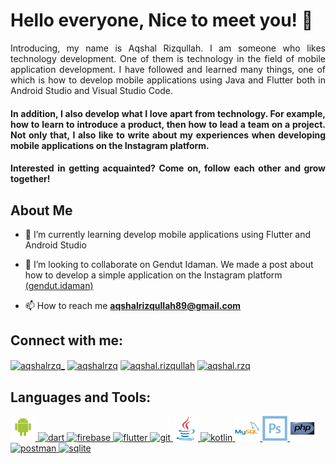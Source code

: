 <h1>Hello everyone, Nice to meet you! 👋</h1>
<p align="justify">Introducing, my name is Aqshal Rizqullah. I am someone who likes technology development. One of them is technology in the field of mobile application development. I have followed and learned many things, one of which is how to develop mobile applications using Java and Flutter both in Android Studio and Visual Studio Code.</p>
<h4 align="justify">In addition, I also develop what I love apart from technology. For example, how to learn to introduce a product, then how to lead a team on a project. Not only that, I also like to write about my experiences when developing mobile applications on the Instagram platform.
</h4>
<h4 align="justify">Interested in getting acquainted? Come on, follow each other and grow together!</h4>

<h2>About Me</h2>

- 🌱 I’m currently learning develop mobile applications using Flutter and Android Studio

- 👯 I’m looking to collaborate on Gendut Idaman. We made a post about how to develop a simple application on the Instagram platform [(gendut.idaman)](https://www.instagram.com/gendut.idaman/)

- 📫 How to reach me **aqshalrizqullah89@gmail.com**

<h2 align="left">Connect with me:</h2>
<p align="left">
<a href="https://twitter.com/aqshalrzq_" target="blank"><img align="center" src="https://raw.githubusercontent.com/rahuldkjain/github-profile-readme-generator/master/src/images/icons/Social/twitter.svg" alt="aqshalrzq_" height="30" width="40" /></a>
<a href="https://linkedin.com/in/aqshalrzq" target="blank"><img align="center" src="https://raw.githubusercontent.com/rahuldkjain/github-profile-readme-generator/master/src/images/icons/Social/linked-in-alt.svg" alt="aqshalrzq" height="30" width="40" /></a>
<a href="https://fb.com/aqshal.rizqullah" target="blank"><img align="center" src="https://raw.githubusercontent.com/rahuldkjain/github-profile-readme-generator/master/src/images/icons/Social/facebook.svg" alt="aqshal.rizqullah" height="30" width="40" /></a>
<a href="https://instagram.com/aqshal.rzq" target="blank"><img align="center" src="https://raw.githubusercontent.com/rahuldkjain/github-profile-readme-generator/master/src/images/icons/Social/instagram.svg" alt="aqshal.rzq" height="30" width="40" /></a>
</p>

<h2 align="left">Languages and Tools:</h2>
<p align="left"> <a href="https://developer.android.com" target="_blank"> <img src="https://raw.githubusercontent.com/devicons/devicon/master/icons/android/android-original-wordmark.svg" alt="android" width="40" height="40"/> </a> <a href="https://dart.dev" target="_blank"> <img src="https://www.vectorlogo.zone/logos/dartlang/dartlang-icon.svg" alt="dart" width="40" height="40"/> </a> <a href="https://firebase.google.com/" target="_blank"> <img src="https://www.vectorlogo.zone/logos/firebase/firebase-icon.svg" alt="firebase" width="40" height="40"/> </a> <a href="https://flutter.dev" target="_blank"> <img src="https://www.vectorlogo.zone/logos/flutterio/flutterio-icon.svg" alt="flutter" width="40" height="40"/> </a> <a href="https://git-scm.com/" target="_blank"> <img src="https://www.vectorlogo.zone/logos/git-scm/git-scm-icon.svg" alt="git" width="40" height="40"/> </a> <a href="https://www.java.com" target="_blank"> <img src="https://raw.githubusercontent.com/devicons/devicon/master/icons/java/java-original.svg" alt="java" width="40" height="40"/> </a> <a href="https://kotlinlang.org" target="_blank"> <img src="https://www.vectorlogo.zone/logos/kotlinlang/kotlinlang-icon.svg" alt="kotlin" width="40" height="40"/> </a> <a href="https://www.mysql.com/" target="_blank"> <img src="https://raw.githubusercontent.com/devicons/devicon/master/icons/mysql/mysql-original-wordmark.svg" alt="mysql" width="40" height="40"/> </a> <a href="https://www.photoshop.com/en" target="_blank"> <img src="https://raw.githubusercontent.com/devicons/devicon/master/icons/photoshop/photoshop-line.svg" alt="photoshop" width="40" height="40"/> </a> <a href="https://www.php.net" target="_blank"> <img src="https://raw.githubusercontent.com/devicons/devicon/master/icons/php/php-original.svg" alt="php" width="40" height="40"/> </a> <a href="https://postman.com" target="_blank"> <img src="https://www.vectorlogo.zone/logos/getpostman/getpostman-icon.svg" alt="postman" width="40" height="40"/> </a> <a href="https://www.sqlite.org/" target="_blank"> <img src="https://www.vectorlogo.zone/logos/sqlite/sqlite-icon.svg" alt="sqlite" width="40" height="40"/> </a> </p>
